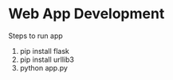 # Web App Development
Steps to run app
1. pip install flask
2. pip install urllib3
3. python app.py 
